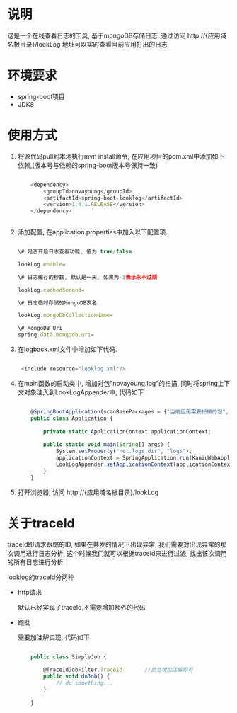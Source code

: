 # 说明
  这是一个在线查看日志的工具, 基于mongoDB存储日志.
   通过访问 http://{应用域名根目录}/lookLog 地址可以实时查看当前应用打出的日志
   
# 环境要求
   * spring-boot项目
   * JDK8

# 使用方式

1. 将源代码pull到本地执行mvn install命令, 在应用项目的pom.xml中添加如下依赖,(版本号与依赖的spring-boot版本号保持一致)

    ```javascript
    
        <dependency>
            <groupId>novayoung</groupId>
            <artifactId>spring-boot-looklog</artifactId>
            <version>1.4.1.RELEASE</version>
        </dependency>
        
    ```


2. 添加配置, 在application.properties中加入以下配置项.

    ```javascript

    \# 是否开启日志查看功能, 值为 true/false
    
    lookLog.enable=
    
    \# 日志缓存的秒数, 默认是一天, 如果为-1表示永不过期
    
    lookLog.cachedSecond=
    
    \# 日志临时存储的MongoDB表名
    
    lookLog.mongoDbCollectionName=
    
    \# MongoDB Uri
    spring.data.mongodb.uri=

    
    ```
 
3. 在logback.xml文件中增加如下代码.
    
   ```javascript
   
    <include resource="looklog.xml"/>
   
   
   ```
4. 在main函数的启动类中, 增加对包"novayoung.log"的扫描, 同时将spring上下文对象注入到LookLogAppender中, 代码如下

    ```javascript
    
        @SpringBootApplication(scanBasePackages = {"当前应用需要扫描的包", "novayoung.log"})   //此处增加对"novayoung.log"包的扫描
        public class Application {
        
            private static ApplicationContext applicationContext;
        
            public static void main(String[] args) {
        		System.setProperty("net.logs.dir", "logs");
                applicationContext = SpringApplication.run(KaniuWebApplication.class, args);
                LookLogAppender.setApplicationContext(applicationContext);   //此处增加spring上下文的注入
            }
        }
    
    ```
    
5. 打开浏览器, 访问 http://{应用域名根目录}/lookLog

# 关于traceId
  traceId即请求跟踪的ID, 如果在并发的情况下出现异常, 我们需要对出现异常的那次调用进行日志分析, 这个时候我们就可以根据traceId来进行过滤, 找出该次调用的所有日志进行分析.
  
  looklog的traceId分两种
  
  * http请求
    
    默认已经实现了traceId,不需要增加额外的代码
    
  * 跑批
    
    需要加注解实现, 代码如下
    
    ```javascript
    
        public class SimpleJob {
        
            @TraceIdJobFilter.TraceId       //此处增加注解即可
            public void doJob() {
                // do something...
            }
        
        }
    
    ```